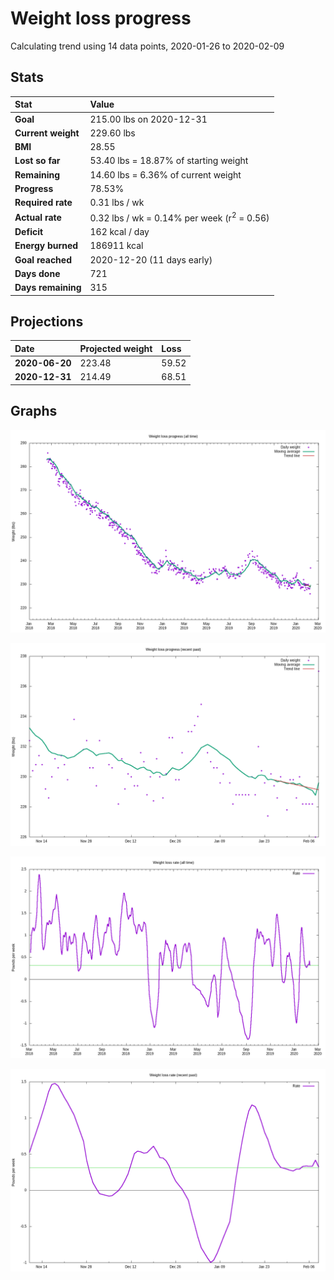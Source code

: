 # Weight loss progress

Calculating trend using 14 data points, 2020-01-26 to 2020-02-09

## Stats

Stat|Value
:-|:-
**Goal**|215.00 lbs on 2020-12-31
**Current weight**|229.60 lbs
**BMI**|28.55
**Lost so far**|53.40 lbs = 18.87% of starting weight
**Remaining**|14.60 lbs =  6.36% of current  weight
**Progress**|78.53%
**Required rate**|0.31 lbs / wk
**Actual rate**|0.32 lbs / wk = 0.14% per week  (r<sup>2</sup> = 0.56)
**Deficit**|162 kcal / day
**Energy burned**|186911 kcal
**Goal reached**|2020-12-20 (11 days early)
**Days done**|721
**Days remaining**|315

## Projections

Date|Projected weight|Loss
:-|:-|:-
**2020-06-20**|223.48|59.52
**2020-12-31**|214.49|68.51

## Graphs

![](weight-graph-alltime.png)

![](weight-graph-recent.png)

![](rate-graph-alltime.png)

![](rate-graph-recent.png)
